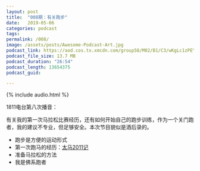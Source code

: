 ```yaml
---
layout: post
title:  "008期：有关跑步"
date:   2019-05-06
categories: podcast
tags:
permalink: /008/
image: /assets/posts/Awesome-Podcast-Art.jpg
podcast_link: https://aod.cos.tx.xmcdn.com/group58/M02/B1/C3/wKgLc1zPEYiB_e_CAMd7yIBVlLc111.m4a
podcast_file_size: 13.7 MB
podcast_duration: "26:54"
podcast_length: 13654375
podcast_guid: 

---
```


{% include audio.html %}

1811电台第八次播音：

有关我的第一次马拉松比赛经历，还有如何开始自己的跑步训练，作为一个关门跑者，我的建议不专业，但足够安全。本次节目貌似是酒后录的。

- 跑步是方便的运动形式
- 第一次跑马的经历：[太马2011记](https://mrdu.me/running/taiyuan-marathon.html)
- 准备马拉松的方法
- 我是佛系跑者